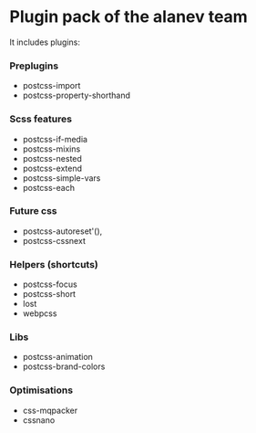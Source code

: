 # Plugin pack of the alanev team
It includes plugins:

### Preplugins
+ postcss-import
+ postcss-property-shorthand

### Scss features
+ postcss-if-media
+ postcss-mixins
+ postcss-nested
+ postcss-extend
+ postcss-simple-vars
+ postcss-each

### Future css
+ postcss-autoreset'(),
+ postcss-cssnext

### Helpers (shortcuts)
+ postcss-focus
+ postcss-short
+ lost
+ webpcss

### Libs
+ postcss-animation
+ postcss-brand-colors

### Optimisations
+ css-mqpacker
+ cssnano
